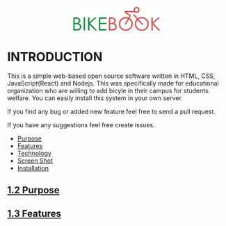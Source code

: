 <p align="center" width="100%">
<img src="Logo/BikeBook-logo color.png" alt="Logo" width="200"/>
</p>

# INTRODUCTION

This is a simple web-based open source software written in HTML, CSS, JavaScript(React) and Nodejs. This was specifically made for educational organization who are willing to add bicyle in their campus for students welfare. You can easily install this system in your own server.

If you find any bug or added new feature feel free to send a pull request.

If you have any suggestions feel free create issues.
<ul>
  <li><a href="https://github.com/sabbir-hossain-abir/BikeBook/edit/main/README.md#12-purpose">Purpose</li> 
  <li>Features</li>
  <li>Technology</li>
  <li>Screen Shot</li>
  <li>Installation</li>
</ul>
  
  
## 1.2 Purpose<br>


## 1.3 Features
